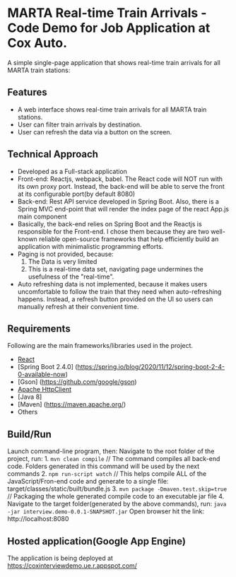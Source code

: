 # MARTA Real-time Train Arrivals - Code Demo for Job Application at Cox Auto. 
A simple single-page application that shows real-time train arrivals for all MARTA train stations:

## Features
+ A web interface shows real-time train arrivals for all MARTA train stations.
+ User can filter train arrivals by destination.
+ User can refresh the data via a button on the screen.

## Technical Approach
+ Developed as a Full-stack application
+ Front-end: Reactjs, webpack, babel. The React code will NOT run with its own proxy port. Instead, the back-end will be able to serve the front at its configurable port(by default 8080)
+ Back-end: Rest API service developed in Spring Boot. Also, there is a Spring MVC end-point that will render the index page of the react App.js main component
+ Basically, the back-end relies on Spring Boot and the Reactjs is responsible for the Front-end. I chose them because they are two well-known reliable open-source frameworks that help efficiently build an application with minimalistic programming efforts.
+ Paging is not provided, because:
	1. The Data is very limited
	2. This is a real-time data set, navigating page undermines the usefulness of the "real-time".
+ Auto refreshing data is not implemented, because it makes users uncomfortable to follow the train that they need when auto-refreshing happens. Instead, a refresh button provided on the UI so users can manually refresh at their convenient time. 

## Requirements
Following are the main frameworks/libraries used in the project.
+ [React](https://facebook.github.io/react/)
+ [Spring Boot 2.4.0] (https://spring.io/blog/2020/11/12/spring-boot-2-4-0-available-now)
+ [Gson] (https://github.com/google/gson)
+ [Apache HttpClient](https://hc.apache.org/httpcomponents-client-5.0.x/)
+ [Java 8]
+ [Maven] (https://maven.apache.org/)
+ Others

## Build/Run
Launch command-line program, then:
	Navigate to the root folder of the project, run:
	1. `mvn clean compile` // The command compiles all back-end code. Folders generated in this command will be used by the next commands
	2. `npm run-script watch` // This helps compile ALL of the JavaScript/Fron-end code and generate to a single file: target/classes/static/built/bundle.js
	3. `mvn package -Dmaven.test.skip=true` // Packaging the whole generated compile code to an executable jar file
	4. Navigate to the target folder(generated by the above commands), run: `java -jar interview.demo-0.0.1-SNAPSHOT.jar`
	Open browser hit the link: http://localhost:8080

## Hosted application(Google App Engine)
The application is being deployed at https://coxinterviewdemo.ue.r.appspot.com/